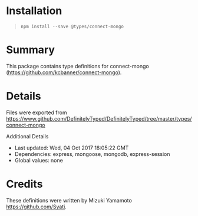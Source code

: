 # Installation
> `npm install --save @types/connect-mongo`

# Summary
This package contains type definitions for connect-mongo (https://github.com/kcbanner/connect-mongo).

# Details
Files were exported from https://www.github.com/DefinitelyTyped/DefinitelyTyped/tree/master/types/connect-mongo

Additional Details
 * Last updated: Wed, 04 Oct 2017 18:05:22 GMT
 * Dependencies: express, mongoose, mongodb, express-session
 * Global values: none

# Credits
These definitions were written by Mizuki Yamamoto <https://github.com/Syati>.

